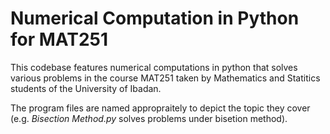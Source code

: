 # Numerical Computation in Python for MAT251

This codebase features numerical computations in python that solves various problems in the course MAT251 taken by Mathematics and Statitics students of the University of Ibadan.

The program files are named appropraitely to depict the topic they cover (e.g. *Bisection Method.py* solves problems under bisetion method).
